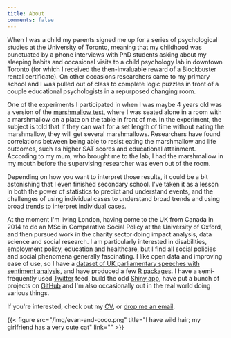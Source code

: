 ```yaml
---
title: About
comments: false
---
```


When I was a child my parents signed me up for a series of psychological studies at the University of Toronto, meaning that my childhood was punctuated by a phone interviews with PhD students asking about my sleeping habits and occasional visits to a child psychology lab in downtown Toronto (for which I received the then-invaluable reward of a Blockbuster rental certificate). On other occasions researchers came to my primary school and I was pulled out of class to complete logic puzzles in front of a couple educational psychologists in a repurposed changing room.

One of the experiments I participated in when I was maybe 4 years old was a version of the [marshmallow test](https://en.wikipedia.org/wiki/Stanford_marshmallow_experiment), where I was seated alone in a room with a marshmallow on a plate on the table in front of me. In the experiment, the subject is told that if they can wait for a set length of time without eating the marshmallow, they will get several marshmallows. Researchers have found correlations between being able to resist eating the marshmallow and life outcomes, such as higher SAT scores and educational attainment. According to my mum, who brought me to the lab, I had the marshmallow in my mouth before the supervising researcher was even out of the room.

Depending on how you want to interpret those results, it could be a bit astonishing that I even finished secondary school. I've taken it as a lesson in both the power of statistics to predict and understand events, and the challenges of using individual cases to understand broad trends and using broad trends to interpret individual cases.

At the moment I'm living London, having come to the UK from Canada in 2014 to do an MSc in Comparative Social Policy at the University of Oxford, and then pursued work in the charity sector doing impact analysis, data science and social research. I am particularly interested in disabilities, employment policy, education and healthcare, but I find all social policies and social phenomena generally fascinating. I like open data and improving ease of use, so I have a [dataset of UK parliamentary speeches with sentiment analysis](/projects/datasets/hansard-data), and have produced a few [R packages](https://docs.evanodell.com). I have a semi-frequently used [Twitter](https://twitter.com/evanodell) feed, build the odd [Shiny app](/projects/#shiny-applications), have put a bunch of projects on [GitHub](https://github.com/EvanOdell) and I'm also occasionally out in the real world doing various things.

If you're interested, check out my [CV](http://evanodell.com/EvanOdell-cv.pdf), or [drop me an email](mailto:evan@evanodell.com).

{{< figure src="/img/evan-and-coco.png" title="I have wild hair; my girlfriend has a very cute cat" link="" >}}

